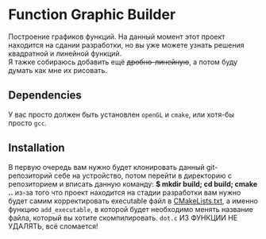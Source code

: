 # Function Graphic Builder

Построение графиков функций. На данный момент этот проект находится на сдании разработки, но вы уже можете узнать решения квадратной и линейной функций.<br>
Я тажке собираюсь добавить ещё ~~дробно-линейную~~, а потом буду думать как мне их рисовать.<br>

## Dependencies

У вас просто должен быть установлен  `openGL` и `cmake`, или хотя-бы просто `gcc`.

## Installation

В первую очередь вам нужно будет клонировать данный git-репозиторий себе на устройство, потом перейти в директорию с репозиторием и вписать данную
команду:
    **$ mkdir build; cd build; cmake ..**
из-за того что проект находится на стадии разработки вам
нужно будет самим корректировать executable файл в [CMakeLists.txt](CMakeLists.txt), а именно функцию `add_executable`, в которой будет
необходимо менять название файла, который вы хотите скомпилировать. `dot.c` ИЗ ФУНКЦИИ НЕ УДАЛЯТЬ, всё сломается!




